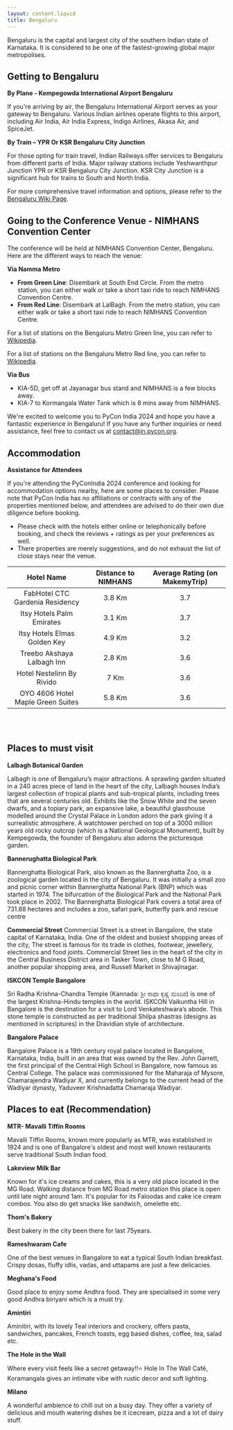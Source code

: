 ```yaml
---
layout: content.liquid
title: Bengaluru
---
```


Bengaluru is the capital and largest city of the southern Indian state of Karnataka. It is considered to be one of the fastest-growing global major metropolises.

Getting to Bengaluru
----------

**By Plane - Kempegowda International Airport Bengaluru**

If you're arriving by air, the Bengaluru International Airport serves as your gateway to Bengaluru. Various Indian airlines operate flights to this airport, including Air India, Air India Express, Indigo Airlines, Akasa Air, and SpiceJet.

**By Train – YPR Or KSR Bengaluru City Junction**

For those opting for train travel, Indian Railways offer services to Bengaluru from different parts of India. Major railway stations include Yeshwanthpur Junction YPR or KSR Bengaluru City Junction. KSR City Junction is a significant hub for trains to South and North India.

For more comprehensive travel information and options, please refer to the [Bengaluru Wiki Page](https://wikitravel.org/en/Bengaluru#Get_in).

Going to the Conference Venue - NIMHANS Convention Center
---------

The conference will be held at NIMHANS Convention Center, Bengaluru. Here are the different ways to reach the venue:

**Via Namma Metro**
- **From Green Line**: Disembark at South End Circle. From the metro station, you can either walk or take a short taxi ride to reach NIMHANS Convention Centre.
- **From Red Line**: Disembark at LalBagh. From the metro station, you can either walk or take a short taxi ride to reach NIMHANS Convention Centre.

For a list of stations on the Bengaluru Metro Green line, you can refer to [Wikipedia](https://en.wikipedia.org/wiki/Green_Line_(Namma_Metro)).

For a list of stations on the Bengaluru Metro Red line, you can refer to [Wikipedia](https://en.wikipedia.org/wiki/Red_Line_(Namma_Metro)).


**Via Bus**
- KIA-5D, get off at Jayanagar bus stand and NIMHANS is a few blocks away.
- KIA-7 to Kormangala Water Tank which is 8 mins away from NIMHANS.

We're excited to welcome you to PyCon India 2024 and hope you have a fantastic experience in Bengaluru! If you have any further inquiries or need assistance, feel free to contact us at [contact@in.pycon.org](mailto:contact@in.pycon.org).


Accommodation
-------
**Assistance for Attendees**

If you're attending the PyConIndia 2024 conference and looking for accommodation options nearby, here are some places to consider. Please note that PyCon India has no affiliations or contracts with any of the properties mentioned below, and attendees are advised to do their own due diligence before booking.
- Please check with the hotels either online or telephonically before booking, and check the reviews + ratings as per your preferences as well.
- There properties are merely suggestions, and do not exhaust the list of close stays near the venue.

| Hotel Name | Distance to NIMHANS | Average Rating (on MakemyTrip) |
| :--------: | :-----------------: | :----------------------------: |
| FabHotel CTC Gardenia Residency | 3.8 Km | 3.7|
| Itsy Hotels Palm Emirates | 3.1 Km | 3.7 |
| Itsy Hotels Elmas Golden Key | 4.9 Km | 3.2 |
| Treebo Akshaya Lalbagh Inn | 2.8 Km | 3.6 |
| Hotel Nestelinn By Rivido | 7 Km | 3.6 |
| OYO 4606 Hotel Maple Green Suites | 5.8 Km | 3.6 |
<br/><br/>

Places to must visit
-----

**Lalbagh Botanical Garden**

Lalbagh is one of Bengaluru’s major attractions. A sprawling garden situated in a 240 acres piece of land in the heart of the city, Lalbagh houses India’s largest collection of tropical plants and sub-tropical plants, including trees that are several centuries old. Exhibits like the Snow White and the seven dwarfs, and a topiary park, an expansive lake, a beautiful glasshouse modelled around the Crystal Palace in London adorn the park giving it a surrealistic atmosphere. A watchtower perched on top of a 3000 million years old rocky outcrop (which is a National Geological Monument), built by Kempegowda, the founder of Bengaluru also adorns the picturesque garden.

**Bannerughatta Biological Park**

Bannerghatta Biological Park, also known as the Bannerghatta Zoo, is a zoological garden located in the city of Bengaluru. It was initially a small zoo and picnic corner within Bannerghatta National Park (BNP) which was started in 1974. The bifurcation of the Biological Park and the National Park took place in 2002. The Bannerghatta Biological Park covers a total area of 731.88 hectares and includes a zoo, safari park, butterfly park and rescue centre

**Commercial Street**
Commercial Street is a street in Bangalore, the state capital of Karnataka, India. One of the oldest and busiest shopping areas of the city, The street is famous for its trade in clothes, footwear, jewellery, electronics and food joints. Commercial Street lies in the heart of the city in the Central Business District area in Tasker Town, close to M G Road, another popular shopping area, and Russell Market in Shivajinagar. 
 

**ISKCON Temple Bangalore**

Sri Radha Krishna-Chandra Temple (Kannada: ಶ್ರೀ ರಾಧಾ ಕೃಷ್ಣ ಮಂದಿರ) is one of the largest Krishna-Hindu temples in the world. ISKCON Vaikuntha Hill in Bangalore is the destination for a visit to Lord Venkateshwara’s abode. This stone temple is constructed as per traditional Shilpa shastras (designs as mentioned in scriptures) in the Dravidian style of architecture.

**Bangalore Palace**

Bangalore Palace is a 19th century royal palace located in Bangalore, Karnataka, India, built in an area that was owned by the Rev. John Garrett, the first principal of the Central High School in Bangalore, now famous as Central College. The palace was commissioned for the Maharaja of Mysore, Chamarajendra Wadiyar X, and currently belongs to the current head of the Wadiyar dynasty, Yaduveer Krishnadatta Chamaraja Wadiyar.

Places to eat (Recommendation)
--------

**MTR- Mavalli Tiffin Rooms**

Mavalli Tiffin Rooms, known more popularly as MTR, was established in 1924 and is one of Bangalore's oldest and most well known restaurants serve traditional South Indian food.

**Lakeview Milk Bar**

Known for it's ice creams and cakes, this is a very old place located in the MG Road. Walking distance from MG Road metro station this place is open until late night around 1am. It's popular for its Faloodas and cake ice cream combos. You also do get snacks like sandwich, omelette etc.

**Thom's Bakery**

Best bakery in the city been there for last 75years.

**Rameshwaram Cafe**

One of the best venues in Bangalore to eat a typical South Indian breakfast. Crispy dosas, fluffy idlis, vadas, and uttapams are just a few delicacies.

**Meghana's Food**

Good place to enjoy some Andhra food. They are specialised in some very good Andhra biriyani which is a must try.

**Amintiri**

Aminitiri, with its lovely Teal interiors and crockery, offers pasta, sandwiches, pancakes, French toasts, egg based dishes, coffee, tea, salad etc.

**The Hole in the Wall**

Where every visit feels like a secret getaway!!⭐️ Hole In The Wall Café, Koramangala gives an intimate vibe with rustic decor and soft lighting.

**Milano**

A wonderful ambience to chill out on a busy day. They offer a variety of delicious and mouth watering dishes be it icecream, pizza and a lot of dairy stuff.
